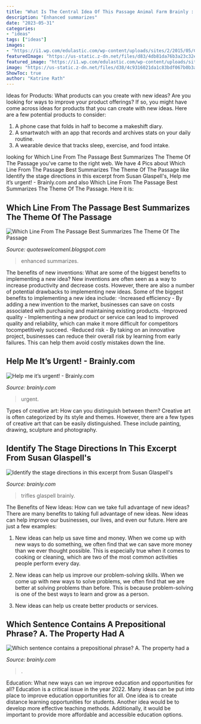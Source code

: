 ```yaml
---
title: "What Is The Central Idea Of This Passage Animal Farm Brainly : Which Sentence Contains A Prepositional Phrase? A. The Property Had A"
description: "Enhanced summarizes"
date: "2023-05-31"
categories:
- "ideas"
tags: ["ideas"]
images:
- "https://i1.wp.com/edulastic.com/wp-content/uploads/sites/2/2015/05/Create-your-Passage-Based-Question.png?fit=1042%2C520&amp;ssl=1"
featuredImage: "https://us-static.z-dn.net/files/d83/4db81da76b3a23c32ea709cf664c9967.png"
featured_image: "https://i1.wp.com/edulastic.com/wp-content/uploads/sites/2/2015/05/Create-your-Passage-Based-Question.png?fit=1042%2C520&amp;ssl=1"
image: "https://us-static.z-dn.net/files/d38/4c9316021da1c83bdf067b0b3abd81cd.png"
ShowToc: true
author: "Katrine Rath"
---
```



Ideas for Products: What products can you create with new ideas?
Are you looking for ways to improve your product offerings? If so, you might have come across ideas for products that you can create with new ideas. Here are a few potential products to consider: 
1. A phone case that folds in half to become a makeshift diary.
2. A smartwatch with an app that records and archives stats on your daily routine.
3. A wearable device that tracks sleep, exercise, and food intake.

	

		
looking for Which Line From The Passage Best Summarizes The Theme Of The Passage you've came to the right web. We have 4 Pics about Which Line From The Passage Best Summarizes The Theme Of The Passage like Identify the stage directions in this excerpt from Susan Glaspell&#039;s, Help me it’s urgent! - Brainly.com and also Which Line From The Passage Best Summarizes The Theme Of The Passage. Here it is:
		
    
## Which Line From The Passage Best Summarizes The Theme Of The Passage

<img loading=lazy src="https://i1.wp.com/edulastic.com/wp-content/uploads/sites/2/2015/05/Create-your-Passage-Based-Question.png?fit=1042%2C520&amp;ssl=1" onerror="this.onerror=null;this.src='https://tse2.mm.bing.net/th?id=OIP.46H3zoybZYB85LFvAagwwwHaDs&amp;pid=15.1';" alt="Which Line From The Passage Best Summarizes The Theme Of The Passage">

_Source: quoteswelcomenl.blogspot.com_

>enhanced summarizes. 

	

The benefits of new inventions: What are some of the biggest benefits to implementing a new idea?
New inventions are often seen as a way to increase productivity and decrease costs. However, there are also a number of potential drawbacks to implementing new ideas. Some of the biggest benefits to implementing a new idea include: 
-Increased efficiency - By adding a new invention to the market, businesses can save on costs associated with purchasing and maintaining existing products. 
-Improved quality - Implementing a new product or service can lead to improved quality and reliability, which can make it more difficult for competitors tocompetitively succeed. 
-Reduced risk - By taking on an innovative project, businesses can reduce their overall risk by learning from early failures. This can help them avoid costly mistakes down the line.

    
## Help Me It’s Urgent! - Brainly.com

<img loading=lazy src="https://us-static.z-dn.net/files/d16/bf81a89cf726e6b27658ec4ed74f32c2.jpeg" onerror="this.onerror=null;this.src='https://tse3.mm.bing.net/th?id=OIP.Ixmzr-dwVMIyn6zvt24EJQHaFj&amp;pid=15.1';" alt="Help me it’s urgent! - Brainly.com">

_Source: brainly.com_

>urgent. 

	

Types of creative art: How can you distinguish between them?
Creative art is often categorized by its style and themes. However, there are a few types of creative art that can be easily distinguished. These include painting, drawing, sculpture and photography.

    
## Identify The Stage Directions In This Excerpt From Susan Glaspell&#039;s

<img loading=lazy src="https://us-static.z-dn.net/files/d83/4db81da76b3a23c32ea709cf664c9967.png" onerror="this.onerror=null;this.src='https://tse3.mm.bing.net/th?id=OIP.psCAK9BxsYlckMG9QlUX-wHaBh&amp;pid=15.1';" alt="Identify the stage directions in this excerpt from Susan Glaspell&#039;s">

_Source: brainly.com_

>trifles glaspell brainly. 

	

The Benefits of New Ideas: How can we take full advantage of new ideas?
There are many benefits to taking full advantage of new ideas. New ideas can help improve our businesses, our lives, and even our future. Here are just a few examples:
1. New ideas can help us save time and money. When we come up with new ways to do something, we often find that we can save more money than we ever thought possible. This is especially true when it comes to cooking or cleaning, which are two of the most common activities people perform every day.

2. New ideas can help us improve our problem-solving skills. When we come up with new ways to solve problems, we often find that we are better at solving problems than before. This is because problem-solving is one of the best ways to learn and grow as a person.

3. New ideas can help us create better products or services.

    
## Which Sentence Contains A Prepositional Phrase? A. The Property Had A

<img loading=lazy src="https://us-static.z-dn.net/files/d38/4c9316021da1c83bdf067b0b3abd81cd.png" onerror="this.onerror=null;this.src='https://tse1.mm.bing.net/th?id=OIP.xF7ci9WQ0t1WpYDUEmnu0wHaDF&amp;pid=15.1';" alt="Which sentence contains a prepositional phrase? A. The property had a">

_Source: brainly.com_

>. 

	

Education: What new ways can we improve education and opportunities for all?
Education is a critical issue in the year 2022. Many ideas can be put into place to improve education opportunities for all. One idea is to create distance learning opportunities for students. Another idea would be to develop more effective teaching methods. Additionally, it would be important to provide more affordable and accessible education options.

